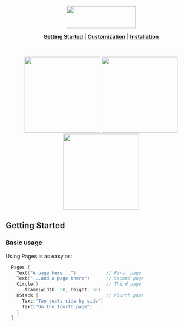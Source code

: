 <p align="center">
  <img src="https://github.com/nachonavarro/PagesDemo/blob/master/Screenshots/banner.png" height=58 width=182/>
</p>
<p align="center">
    <strong><a href="#getting-started">Getting Started</a></strong> |
    <strong><a href="#customization">Customization</a></strong> |
    <strong><a href="#installation">Installation</a></strong>
</p>

<br/>

<p align="middle">
  <img src="https://github.com/nachonavarro/PagesDemo/blob/master/Screenshots/art-demo.gif" data-canonical-src="https://github.com/nachonavarro/PagesDemo/blob/master/Screenshots/art-demo.gif" width="200"/>
        
  <img src="https://github.com/nachonavarro/PagesDemo/blob/master/Screenshots/onboarding-demo.gif" data-canonical-src="https://github.com/nachonavarro/PagesDemo/blob/master/Screenshots/onboarding-demo.gif" width="200"/>
  
  <img src="https://github.com/nachonavarro/PagesDemo/blob/master/Screenshots/shapes-demo.gif" data-canonical-src="https://github.com/nachonavarro/PagesDemo/blob/master/Screenshots/shapes-demo.gif" width="200"/>
</p>

## Getting Started

### Basic usage

Using Pages is as easy as:

```Swift
  Pages {
    Text("A page here...")           // First page
    Text("...and a page there")      // Second page
    Circle()                         // Third page
      .frame(width: 50, height: 50)
    HStack {                         // Fourth page
      Text("Two texts side by side")
      Text("On the fourth page")
    }
  }
```
